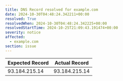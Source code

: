 ```yaml
---
title: DNS Record resolved for example.com
date: 2024-10-30T04:48:24.342211+00:00
resolved: True
resolvedWhen: 2024-10-30T04:48:24.342225+00:00
resolvedStartTime: 2024-10-25T21:09:43.191474+00:00
severity: notice
affected:
  - example.com
section: issue
---
```


| Expected Record  | Actual Record  |
|------------------|----------------|
| 93.184.215.14 | 93.184.215.14 |
